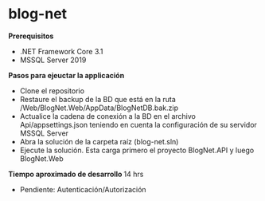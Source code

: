 # blog-net

<b>Prerequisitos</b>
- .NET Framework Core 3.1
- MSSQL Server 2019

<b>Pasos para ejeuctar la applicación</b>
- Clone el repositorio
- Restaure el backup de la BD que está en la ruta /Web/BlogNet.Web/AppData/BlogNetDB.bak.zip
- Actualice la cadena de conexión a la BD en el archivo Api/appsettings.json teniendo en cuenta la configuración de su servidor MSSQL Server
- Abra la solución de la carpeta raíz (blog-net.sln)
- Ejecute la solución. Esta carga primero el proyecto BlogNet.API y luego BlogNet.Web

<b>Tiempo aproximado de desarrollo </b>
14 hrs

- Pendiente: Autenticación/Autorización
